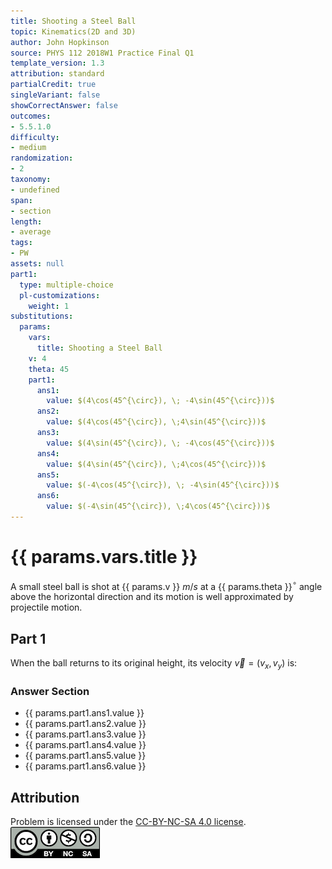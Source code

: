 ```yaml
---
title: Shooting a Steel Ball
topic: Kinematics(2D and 3D)
author: John Hopkinson
source: PHYS 112 2018W1 Practice Final Q1
template_version: 1.3
attribution: standard
partialCredit: true
singleVariant: false
showCorrectAnswer: false
outcomes:
- 5.5.1.0
difficulty:
- medium
randomization:
- 2
taxonomy:
- undefined
span:
- section
length:
- average
tags:
- PW
assets: null
part1:
  type: multiple-choice
  pl-customizations:
    weight: 1
substitutions:
  params:
    vars:
      title: Shooting a Steel Ball
    v: 4
    theta: 45
    part1:
      ans1:
        value: $(4\cos(45^{\circ}), \; -4\sin(45^{\circ}))$
      ans2:
        value: $(4\cos(45^{\circ}), \;4\sin(45^{\circ}))$
      ans3:
        value: $(4\sin(45^{\circ}), \; -4\cos(45^{\circ}))$
      ans4:
        value: $(4\sin(45^{\circ}), \;4\cos(45^{\circ}))$
      ans5:
        value: $(-4\cos(45^{\circ}), \; -4\sin(45^{\circ}))$
      ans6:
        value: $(-4\sin(45^{\circ}), \;4\cos(45^{\circ}))$
---
```

# {{ params.vars.title }}
A small steel ball is shot at {{ params.v }} $m/s$ at a {{ params.theta }}$^{\circ}$ angle above the horizontal direction and its motion is well approximated by projectile motion.

## Part 1

When the ball returns to its original height, its velocity $\overrightarrow{v} = (v_x, v_y)$ is:

### Answer Section

- {{ params.part1.ans1.value }}
- {{ params.part1.ans2.value }}
- {{ params.part1.ans3.value }}
- {{ params.part1.ans4.value }}
- {{ params.part1.ans5.value }}
- {{ params.part1.ans6.value }}

## Attribution

Problem is licensed under the [CC-BY-NC-SA 4.0 license](https://creativecommons.org/licenses/by-nc-sa/4.0/).<br> ![The Creative Commons 4.0 license requiring attribution-BY, non-commercial-NC, and share-alike-SA license.](https://raw.githubusercontent.com/firasm/bits/master/by-nc-sa.png)